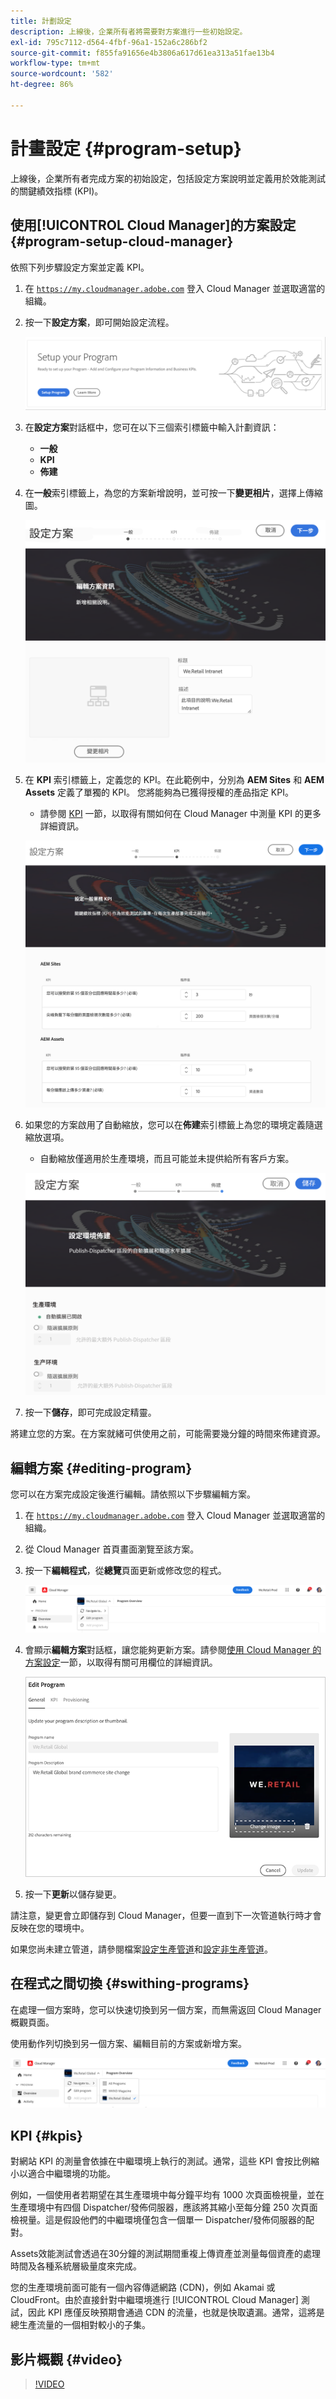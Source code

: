 ```yaml
---
title: 計劃設定
description: 上線後，企業所有者將需要對方案進行一些初始設定。
exl-id: 795c7112-d564-4fbf-96a1-152a6c286bf2
source-git-commit: f855fa91656e4b3806a617d61ea313a51fae13b4
workflow-type: tm+mt
source-wordcount: '582'
ht-degree: 86%

---
```



# 計畫設定 {#program-setup}

上線後，企業所有者完成方案的初始設定，包括設定方案說明並定義用於效能測試的關鍵績效指標 (KPI)。

## 使用[!UICONTROL Cloud Manager]的方案設定 {#program-setup-cloud-manager}

依照下列步驟設定方案並定義 KPI。

1. 在 [`https://my.cloudmanager.adobe.com`](https://my.cloudmanager.adobe.com) 登入 Cloud Manager 並選取適當的組織。

1. 按一下&#x200B;**設定方案**，即可開始設定流程。

   ![設定計劃](/help/assets/set-up-program/setup1.png)

1. 在&#x200B;**設定方案**&#x200B;對話框中，您可在以下三個索引標籤中輸入計劃資訊：

   * **一般**
   * **KPI**
   * **佈建**

1. 在&#x200B;**一般**&#x200B;索引標籤上，為您的方案新增說明，並可按一下&#x200B;**變更相片**，選擇上傳縮圖。

   ![「一般」索引標籤](/help/assets/Setup_Program-General.png)

1. 在 **KPI** 索引標籤上，定義您的 KPI。在此範例中，分別為 **AEM Sites** 和 **AEM Assets** 定義了單獨的 KPI。 您將能夠為已獲得授權的產品指定 KPI。

   * 請參閱 [KPI](#kpis) 一節，以取得有關如何在 Cloud Manager 中測量 KPI 的更多詳細資訊。

   ![定義 KPI](/help/assets/Setup_Program-KPIs.png)

1. 如果您的方案啟用了自動縮放，您可以在&#x200B;**佈建**&#x200B;索引標籤上為您的環境定義隨選縮放選項。

   * 自動縮放僅適用於生產環境，而且可能並未提供給所有客戶方案。

   ![佈建選項](/help/assets/Setup_Program-Provisioning.png)

1. 按一下&#x200B;**儲存**，即可完成設定精靈。

將建立您的方案。在方案就緒可供使用之前，可能需要幾分鐘的時間來佈建資源。

## 編輯方案 {#editing-program}

您可以在方案完成設定後進行編輯。請依照以下步驟編輯方案。

1. 在 [`https://my.cloudmanager.adobe.com`](https://my.cloudmanager.adobe.com) 登入 Cloud Manager 並選取適當的組織。

1. 從 Cloud Manager 首頁畫面瀏覽至該方案。

1. 按一下&#x200B;**編輯程式**，從&#x200B;**總覽**&#x200B;頁面更新或修改您的程式。

   ![編輯方案選項](/help/assets/set-up-program/edit-program1.png)

1. 會顯示&#x200B;**編輯方案**&#x200B;對話框，讓您能夠更新方案。請參閱[使用 Cloud Manager 的方案設定](#program-setup-cloud-manager)一節，以取得有關可用欄位的詳細資訊。

   ![編輯方案對話框](/help/assets/set-up-program/edit-program-general.png)

1. 按一下&#x200B;**更新**&#x200B;以儲存變更。

請注意，變更會立即儲存到 Cloud Manager，但要一直到下一次管道執行時才會反映在您的環境中。

如果您尚未建立管道，請參閱檔案[設定生產管道](/help/using/production-pipelines.md)和[設定非生產管道](/help/using/non-production-pipelines.md)。

## 在程式之間切換 {#swithing-programs}

在處理一個方案時，您可以快速切換到另一個方案，而無需返回 Cloud Manager 概觀頁面。

使用動作列切換到另一個方案、編輯目前的方案或新增方案。

![計劃切換器](/help/assets/set-up-program/setup2.png)

## KPI {#kpis}

對網站 KPI 的測量會依據在中繼環境上執行的測試。通常，這些 KPI 會按比例縮小以適合中繼環境的功能。

例如，一個使用者若期望在其生產環境中每分鐘平均有 1000 次頁面檢視量，並在生產環境中有四個 Dispatcher/發佈伺服器，應該將其縮小至每分鐘 250 次頁面檢視量。這是假設他們的中繼環境僅包含一個單一 Dispatcher/發佈伺服器的配對。

Assets效能測試會透過在30分鐘的測試期間重複上傳資產並測量每個資產的處理時間及各種系統層級量度來完成。

您的生產環境前面可能有一個內容傳遞網路 (CDN)，例如 Akamai 或 CloudFront。由於直接針對中繼環境進行 [!UICONTROL Cloud Manager] 測試，因此 KPI 應僅反映預期會通過 CDN 的流量，也就是快取遺漏。通常，這將是總生產流量的一個相對較小的子集。

## 影片概觀 {#video}

>[!VIDEO](https://video.tv.adobe.com/v/26313/)
